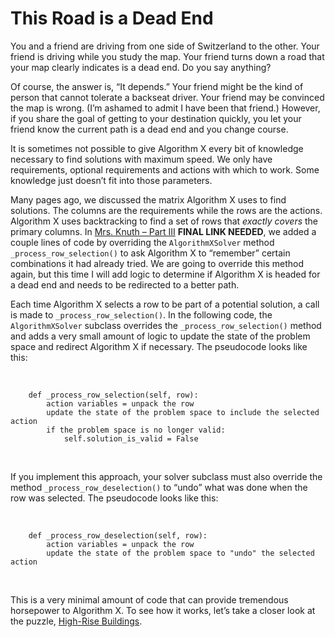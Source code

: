# This Road is a Dead End

You and a friend are driving from one side of Switzerland to the other. Your friend is driving while you study the map. Your friend turns down a road that your map clearly indicates is a dead end. Do you say anything?

Of course, the answer is, “It depends.” Your friend might be the kind of person that cannot tolerate a backseat driver. Your friend may be convinced the map is wrong. (I’m ashamed to admit I have been that friend.) However, if you share the goal of getting to your destination quickly, you let your friend know the current path is a dead end and you change course.

It is sometimes not possible to give Algorithm X every bit of knowledge necessary to find solutions with maximum speed. We only have requirements, optional requirements and actions with which to work. Some knowledge just doesn’t fit into those parameters.

Many pages ago, we discussed the matrix Algorithm X uses to find solutions. The columns are the requirements while the rows are the actions. Algorithm X uses backtracking to find a set of rows that _exactly covers_ the primary columns. In [Mrs. Knuth – Part III](https://www.codingame.com/contribute/view/959460130d2f9792d933f75838edb639a6dae) __FINAL LINK NEEDED__, we added a couple lines of code by overriding the `AlgorithmXSolver` method `_process_row_selection()` to ask Algorithm X to “remember” certain combinations it had already tried. We are going to override this method again, but this time I will add logic to determine if Algorithm X is headed for a dead end and needs to be redirected to a better path.

Each time Algorithm X selects a row to be part of a potential solution, a call is made to `_process_row_selection()`. In the following code, the `AlgorithmXSolver` subclass overrides the `_process_row_selection()` method and adds a very small amount of logic to update the state of the problem space and redirect Algorithm X if necessary. The pseudocode looks like this:

<BR>

```text
    def _process_row_selection(self, row):
        action variables = unpack the row
        update the state of the problem space to include the selected action
        if the problem space is no longer valid:
            self.solution_is_valid = False
```

<BR>

If you implement this approach, your solver subclass must also override the method `_process_row_deselection()` to “undo” what was done when the row was selected. The pseudocode looks like this:

<BR>

```text
    def _process_row_deselection(self, row):
        action variables = unpack the row
        update the state of the problem space to "undo" the selected action
```

<BR>

This is a very minimal amount of code that can provide tremendous horsepower to Algorithm X. To see how it works, let’s take a closer look at the puzzle, [High-Rise Buildings]( https://www.codingame.com/training/expert/high-rise-buildings).
